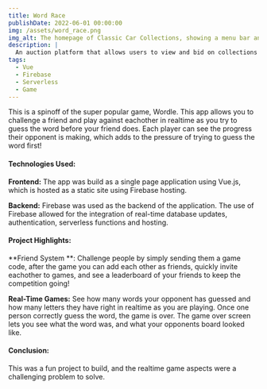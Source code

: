 ```yaml
---
title: Word Race
publishDate: 2022-06-01 00:00:00
img: /assets/word_race.png
img_alt: The homepage of Classic Car Collections, showing a menu bar and a large hero image of a green Porsche
description: |
  An auction platform that allows users to view and bid on collections of vehicles in realtime.
tags:
  - Vue
  - Firebase
  - Serverless
  - Game
---
```


This is a spinoff of the super popular game, Wordle. This app allows you to challenge a friend and play against eachother in realtime as you try to guess the word before your friend does. Each player can see the progress their opponent is making, which adds to the pressure of trying to guess the word first! 

#### Technologies Used:

**Frontend:** The app was build as a single page application using Vue.js, which is hosted as a static site using Firebase hosting.

**Backend:** Firebase was used as the backend of the application. The use of Firebase allowed for the integration of real-time database updates, authentication, serverless functions and hosting.

#### Project Highlights:

**Friend System **: Challenge people by simply sending them a game code, after the game you can add each other as friends, quickly invite eachother to games, and see a leaderboard of your friends to keep the competition going!

**Real-Time Games:** See how many words your opponent has guessed and how many letters they have right in realtime as you are playing. Once one person correctly guess the word, the game is over. The game over screen lets you see what the word was, and what your opponents board looked like.

#### Conclusion:

This was a fun project to build, and the realtime game aspects were a challenging problem to solve.
